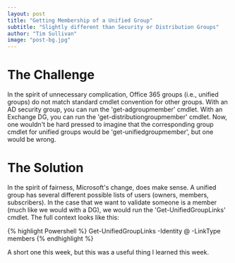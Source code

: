 ```yaml
---
layout: post
title: "Getting Membership of a Unified Group"
subtitle: "Slightly different than Security or Distribution Groups"
author: "Tim Sullivan"
image: "post-bg.jpg"
---
```


# The Challenge

In the spirit of unnecessary complication, Office 365 groups (i.e., unified groups) do not match standard cmdlet convention for other groups. With an AD security group, you can run the 'get-adgroupmember' cmdlet. With an Exchange DG, you can run the 'get-distributiongroupmember' cmdlet. Now, one wouldn't be hard pressed to imagine that the corresponding group cmdlet for unified groups would be 'get-unifiedgroupmember', but one would be wrong. 

# The Solution 

In the spirit of fairness, Microsoft's change, does make sense. A unified group has several different possible lists of users (owners, members, subscribers). In the case that we want to validate someone is a member (much like we would with a DG), we would run the 'Get-UnifiedGroupLinks' cmdlet. The full context looks like this:

{% highlight Powershell %}
Get-UnifiedGroupLinks -Identity <GROUP>@<TENANT> -LinkType members
{% endhighlight %}

A short one this week, but this was a useful thing I learned this week. 